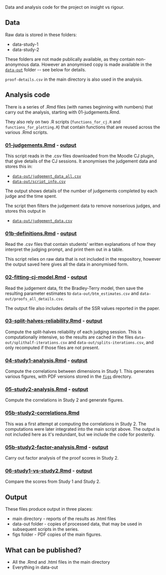 Data and analysis code for the project on insight vs rigour.

## Data
Raw data is stored in these folders:
* data-study-1
* data-study-2

These folders are not made publically available, as they contain non-anonymous data. However an anonymised copy is made available in the [`data-out`](data-out) folder -- see below for details.

`proof-details.csv` in the main directory is also used in the analysis.

## Analysis code
There is a series of .Rmd files (with names beginning with numbers) that carry out the analysis, starting with 01-judgements.Rmd.

They also rely on two .R scripts (`functions_for_cj.R` and `functions_for_plotting.R`) that contain functions that are reused across the various .Rmd scripts.

### [01-judgements.Rmd](01-judgements.Rmd) - [output](01-judgements.md)

This script reads in the .csv files downloaded from the Moodle CJ plugin, that give details of the CJ sessions. It anonymises the judgement data and stores this in:

* [`data-out/judgement_data_all.csv`](data-out/judgement_data_all.csv)
* [`data-out/script_info.csv`](data-out/script_info.csv)

The output shows details of the number of judgements completed by each judge and the time spent.

The script then filters the judgement data to remove nonserious judges, and stores this output in

* [`data-out/judgement_data.csv`](data-out/judgement_data.csv)


### [01b-definitions.Rmd](01b-definitions.Rmd) - [output](01b-definitions.md)

Read the .csv files that contain students' written explanations of how they interpret the judging prompt, and print them out in a table.

This script relies on raw data that is not included in the respository, however the output saved here gives all the data in anonymised form.


### [02-fitting-cj-model.Rmd](02-fitting-cj-model.Rmd) - [output](02-fitting-cj-model.md)

Read the judgement data, fit the Bradley-Terry model, then save the resulting parameter estimates to `data-out/btm_estimates.csv` and `data-out/proofs_all_details.csv`.

The output file also includes details of the SSR values reported in the paper.


### [03-split-halves-reliability.Rmd](03-split-halves-reliability.Rmd) - [output](03-split-halves-reliability.md)

Compute the split-halves reliability of each judging session. This is computationally intensive, so the results are cached in the files `data-out/splithalf-iterations.csv` and `data-out/splits-iterations.csv`, and only recomputed if those files are not present.

### [04-study1-analysis.Rmd](04-study1-analysis.Rmd) - [output](04-study1-analysis.md)

Compute the correlations between dimensions in Study 1. This generates various figures, with PDF versions stored in the [`figs`](figs) directory.

### [05-study2-analysis.Rmd](05-study2-analysis.Rmd) - [output](05-study2-analysis.md)

Compute the correlations in Study 2 and generate figures.

### [05b-study2-correlations.Rmd](05b-study2-correlations.Rmd)

This was a first attempt at computing the correlations in Study 2. The computations were later integrated into the main script above. The output is not included here as it's redundant, but we include the code for posterity.

### [05b-study2-factor-analysis.Rmd](05b-study2-factor-analysis.Rmd) - [output](05b-study2-factor-analysis.md)

Carry out factor analysis of the proof scores in Study 2.

### [06-study1-vs-study2.Rmd](06-study1-vs-study2.Rmd) - [output](06-study1-vs-study2.md)

Compare the scores from Study 1 and Study 2.


## Output
These files produce output in three places:

* main directory - reports of the results as .html files
* data-out folder - copies of processed data, that may be used in subsequent scripts in the series.
* figs folder - PDF copies of the main figures.

## What can be published?
- All the .Rmd and .html files in the main directory
- Everything in data-out